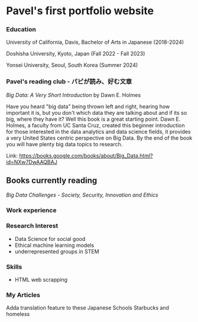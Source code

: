 # Pavel's first portfolio website

### Education
University of California, Davis, Bachelor of Arts in Japanese (2018-2024)

Doshisha University, Kyoto, Japan (Fall 2022 - Fall 2023) 

Yonsei University, Seoul, South Korea (Summer 2024) 


### Pavel's reading club - パビが読み、好む文章
*Big Data: A Very Short Introduction* by Dawn E. Holmes 

Have you heard "big data" being thrown left and right, hearing how important it is, but you don't which data they are talking about and if its so big, where they have it? Well this book is a great starting point. Dawn E. Holmes, a faculty from UC Santa Cruz, created this beginner introduction for those interested in the data analytics and data science fields, it provides a very United States centric perspective on Big Data. By the end of the book you will have plenty big data topics to research.

Link: https://books.google.com/books/about/Big_Data.html?id=NXw7DwAAQBAJ 

## Books currently reading
*Big Data Challenges - Society, Security, Innovation and Ethics*

### Work experience

### Research Interest
- Data Science for social good
- Ethical machine learning models
- underrepresented groups in STEM 

 ### Skills
 - HTML web scrapping

### My Articles

Adda translation feature to these
Japanese Schools
Starbucks and homeless
